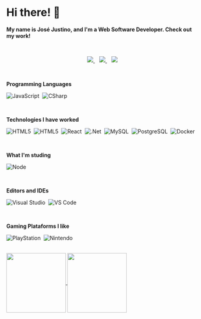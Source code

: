 # Hi there! 👋
**My name is José Justino, and I'm a Web Software Developer. Check out my work!**

<br>

<p align="center">
  <a href="https://www.linkedin.com/in/josejustinoneto/">
    <img src="https://img.shields.io/static/v1?label=&style=for-the-badge&logo=linkedin&logoColor=white&color=0077b5&message=LINKEDIN" />
  </a>&nbsp;&nbsp;
  <a href="https://codesandbox.io/u/josejustino">
    <img src="https://img.shields.io/static/v1?label=&style=for-the-badge&logo=codesandbox&logoColor=white&color=black&message=CODESANDBOX" />
  </a>&nbsp;&nbsp;
  <a href="https://twitter.com/_josejustino">
    <img src="https://img.shields.io/static/v1?label=&style=for-the-badge&logo=twitter&logoColor=white&color=blue&message=TWITTER" />
  </a>
</p>

<br>

**Programming Languages**

![JavaScript](https://img.shields.io/badge/JavaScript-%23F7DF1E?style=flat&logo=javascript&logoColor=000)&nbsp;
![CSharp](https://img.shields.io/badge/C%23-%23239120?style=flat&logoColor=fff)&nbsp;

<br>

**Technologies I have worked**

![HTML5](https://img.shields.io/badge/HTML5-%23e34f26?style=flat&logo=html5&logoColor=fff)&nbsp;
![HTML5](https://img.shields.io/badge/CSS3-%231572b6?style=flat&logo=css3&logoColor=fff)&nbsp;
![React](https://img.shields.io/badge/React-%2361d1fb?style=flat&logo=react&logoColor=000)&nbsp;
![.Net](https://img.shields.io/badge/.Net-%235c2d91?style=flat)&nbsp;
![MySQL](https://img.shields.io/badge/MySQL-%234479a1?style=flat&logo=mysql&logoColor=fff)&nbsp;
![PostgreSQL](https://img.shields.io/badge/PostgreSQL-%23336791?style=flat&logo=postgresql&logoColor=fff)&nbsp;
![Docker](https://img.shields.io/badge/Docker-%232496ed?style=flat&logo=docker&logoColor=fff)

<br>

**What I'm studing**

![Node](https://img.shields.io/badge/Node-%23339933?style=flat&logo=node.js&logoColor=fff)

<br>

**Editors and IDEs**

![Visual Studio](https://img.shields.io/badge/Visual%20Studio-%235c2d91?style=flat&logo=visual%20studio&logoColor=fff)&nbsp;
![VS Code](https://img.shields.io/badge/Visual%20Studio%20Code-%230074cc?style=flat&logo=visual%20studio%20code&logoColor=fff)

<br>

**Gaming Plataforms I like**

![PlayStation](https://img.shields.io/badge/PlayStation-%23003791?style=flat&logo=playstation&logoColor=fff)&nbsp;
![Nintendo](https://img.shields.io/badge/Nintendo-%23D12228?style=flat&logo=nintendo&logoColor=fff)

<br>

<a href="https://github.com/josejustino/github-readme-stats">
  <img height="156" align="center" src="https://github-readme-stats.vercel.app/api?username=josejustino&count_private=true&show_icons=true&custom_title=José's%20Github%20Stats&hide=issues&theme=vision-friendly-dark" />
</a>
<a href="https://github.com/cunhasbia/github-readme-stats">
   <img height="156" align="center" src="https://github-readme-stats.vercel.app/api/top-langs/?username=josejustino&layout=compact&theme=vision-friendly-dark&langs_count=6)" />
</a>
